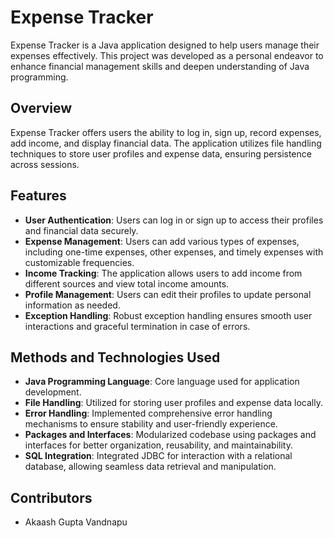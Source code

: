 # Expense Tracker

Expense Tracker is a Java application designed to help users manage their expenses effectively. This project was developed as a personal endeavor to enhance financial management skills and deepen understanding of Java programming.

## Overview

Expense Tracker offers users the ability to log in, sign up, record expenses, add income, and display financial data. The application utilizes file handling techniques to store user profiles and expense data, ensuring persistence across sessions.

## Features

- **User Authentication**: Users can log in or sign up to access their profiles and financial data securely.
- **Expense Management**: Users can add various types of expenses, including one-time expenses, other expenses, and timely expenses with customizable frequencies.
- **Income Tracking**: The application allows users to add income from different sources and view total income amounts.
- **Profile Management**: Users can edit their profiles to update personal information as needed.
- **Exception Handling**: Robust exception handling ensures smooth user interactions and graceful termination in case of errors.

## Methods and Technologies Used

- **Java Programming Language**: Core language used for application development.
- **File Handling**: Utilized for storing user profiles and expense data locally.
- **Error Handling**: Implemented comprehensive error handling mechanisms to ensure stability and user-friendly experience.
- **Packages and Interfaces**: Modularized codebase using packages and interfaces for better organization, reusability, and maintainability.
- **SQL Integration**: Integrated JDBC for interaction with a relational database, allowing seamless data retrieval and manipulation.

## Contributors

- Akaash Gupta Vandnapu
